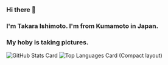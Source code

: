 ### Hi there 👋
### I'm Takara Ishimoto. I'm from Kumamoto in Japan.
### My hoby is taking pictures.

<!--
**IshimotoTakara/IshimotoTakara** is a ✨ _special_ ✨ repository because its `README.md` (this file) appears on your GitHub profile.

Here are some ideas to get you started:

- 🔭 I’m currently working on ...
- 🌱 I’m currently learning ...
- 👯 I’m looking to collaborate on ...
- 🤔 I’m looking for help with ...
- 💬 Ask me about ...
- 📫 How to reach me: ...
- 😄 Pronouns: ...
- ⚡ Fun fact: ...
-->
![GitHub Stats Card](https://github-readme-stats.vercel.app/api?username=IshimotoTakara)
![Top Languages Card (Compact layout)](https://github-readme-stats.vercel.app/api/top-langs/?username=IshimotoTakara&layout=compact)
